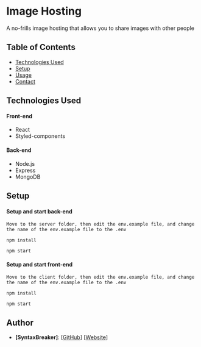 # Image Hosting
A no-frills image hosting that allows you to share images with other people

## Table of Contents
* [Technologies Used](#technologies-used)
* [Setup](#setup)
* [Usage](#usage)
* [Contact](#contact)


## Technologies Used
#### Front-end
- React
- Styled-components

#### Back-end
- Node.js
- Express
- MongoDB


## Setup
#### Setup and start back-end
`Move to the server folder, then edit the env.example file, and change the name of the env.example file to the .env`

`npm install`

`npm start`

#### Setup and start front-end
`Move to the client folder, then edit the env.example file, and change the name of the env.example file to the .env`

`npm install`

`npm start`


## Author
- **[SyntaxBreaker]**: [[GitHub](https://www.github.com/SyntaxBreaker)] [[Website](https://syntaxbreaker.netlify.app)]
